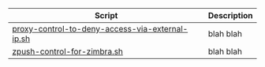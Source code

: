 | Script | Description |
|--|--|
| [proxy-control-to-deny-access-via-external-ip.sh](https://github.com//main/tree/zimbra/proxy-control-to-deny-access-via-external-ip.sh) | blah blah |
| [zpush-control-for-zimbra.sh](https://github.com//main/tree/zimbra/zpush-control-for-zimbra.sh) | blah blah |
